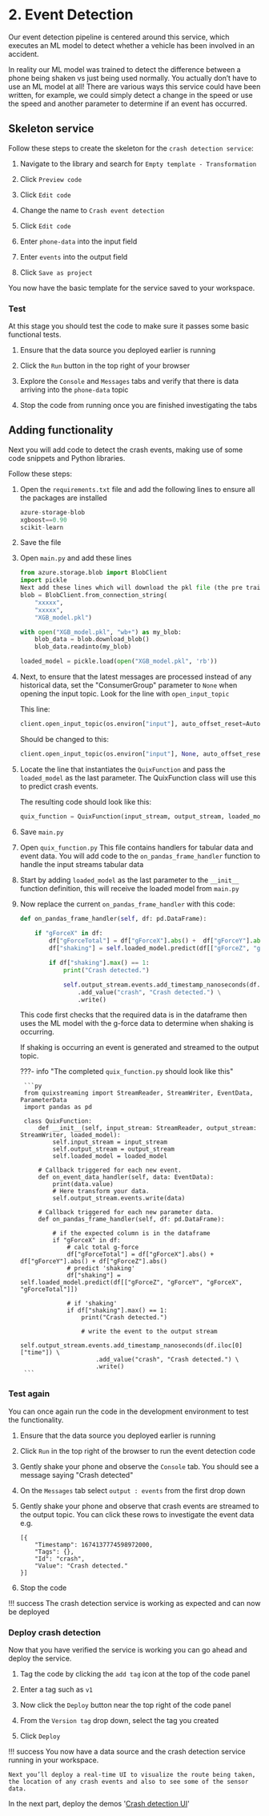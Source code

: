 # 2. Event Detection

Our event detection pipeline is centered around this service, which executes an ML model to detect whether a vehicle has been involved in an accident.

In reality our ML model was trained to detect the difference between a phone being shaken vs just being used normally. You actually don’t have to use an ML model at all! There are various ways this service could have been written, for example, we could simply detect a change in the speed or use the speed and another parameter to determine if an event has occurred.

## Skeleton service

Follow these steps to create the skeleton for the `crash detection service`:

1. Navigate to the library and search for `Empty template - Transformation`

2. Click `Preview code`

3. Click `Edit code`

4. Change the name to `Crash event detection`

5. Click `Edit code`

6. Enter `phone-data` into the input field

7. Enter `events` into the output field

8. Click `Save as project`

You now have the basic template for the service saved to your workspace.

### Test

At this stage you should test the code to make sure it passes some basic functional tests.

1. Ensure that the data source you deployed earlier is running

2. Click the `Run` button in the top right of your browser

3. Explore the `Console` and `Messages` tabs and verify that there is data arriving into the `phone-data` topic

4. Stop the code from running once you are finished investigating the tabs

## Adding functionality

Next you will add code to detect the crash events, making use of some code snippets and Python libraries.

Follow these steps:

1. Open the `requirements.txt` file and add the following lines to ensure all the packages are installed

	```py
	azure-storage-blob
	xgboost==0.90
	scikit-learn 

	```
2. Save the file

3. Open `main.py` and add these lines

	```py
	from azure.storage.blob import BlobClient
	import pickle
	Next add these lines which will download the pkl file (the pre trained model) from our storage account and load the model into memory.
	blob = BlobClient.from_connection_string(
		"xxxxx",
		"xxxxx",
		"XGB_model.pkl")

	with open("XGB_model.pkl", "wb+") as my_blob:
		blob_data = blob.download_blob()
		blob_data.readinto(my_blob)

	loaded_model = pickle.load(open("XGB_model.pkl", 'rb'))
	```

4. Next, to ensure that the latest messages are processed instead of any historical data, set the "ConsumerGroup" parameter to `None` when opening the input topic. Look for the line with `open_input_topic`

	This line:
	```py
	client.open_input_topic(os.environ["input"], auto_offset_reset=AutoOffsetReset.Latest)
	```
	Should be changed to this:
	```py
	client.open_input_topic(os.environ["input"], None, auto_offset_reset=AutoOffsetReset.Latest)
	```

5. Locate the line that instantiates the `QuixFunction` and pass the `loaded_model` as the last parameter. 	The QuixFunction class will use this to predict crash events.

	The resulting code should look like this:
    ```py
	quix_function = QuixFunction(input_stream, output_stream, loaded_model)
	```

6. Save `main.py` 

7. Open `quix_function.py`
	This file contains handlers for tabular data and event data. You will add code to the `on_pandas_frame_handler` function to handle the input streams tabular data

8. Start by adding `loaded_model` as the last parameter to the `__init__` function definition, this will receive the loaded model from `main.py`

9. Now replace the current `on_pandas_frame_handler` with this code:
   
	```py
    def on_pandas_frame_handler(self, df: pd.DataFrame):
        
        if "gForceX" in df:
            df["gForceTotal"] = df["gForceX"].abs() +  df["gForceY"].abs() + df["gForceZ"].abs()
            df["shaking"] = self.loaded_model.predict(df[["gForceZ", "gForceY", "gForceX", "gForceTotal"]])

            if df["shaking"].max() == 1: 
                print("Crash detected.")

                self.output_stream.events.add_timestamp_nanoseconds(df.iloc[0]["time"]) \
                    .add_value("crash", "Crash detected.") \
                    .write()
	```

	This code first checks that the required data is in the dataframe then uses the ML model with the g-force data to determine when shaking is occurring.

	If shaking is occurring an event is generated and streamed to the output topic.

	???- info "The completed `quix_function.py` should look like this"

		```py
		from quixstreaming import StreamReader, StreamWriter, EventData, ParameterData
		import pandas as pd

		class QuixFunction:
			def __init__(self, input_stream: StreamReader, output_stream: StreamWriter, loaded_model):
				self.input_stream = input_stream
				self.output_stream = output_stream
				self.loaded_model = loaded_model

			# Callback triggered for each new event.
			def on_event_data_handler(self, data: EventData):
				print(data.value)
				# Here transform your data.
				self.output_stream.events.write(data)

			# Callback triggered for each new parameter data.
			def on_pandas_frame_handler(self, df: pd.DataFrame):
				
				# if the expected column is in the dataframe
				if "gForceX" in df:
					# calc total g-force
					df["gForceTotal"] = df["gForceX"].abs() +  df["gForceY"].abs() + df["gForceZ"].abs()
					# predict 'shaking'
					df["shaking"] = self.loaded_model.predict(df[["gForceZ", "gForceY", "gForceX", "gForceTotal"]])

					# if 'shaking'
					if df["shaking"].max() == 1: 
						print("Crash detected.")

						# write the event to the output stream
						self.output_stream.events.add_timestamp_nanoseconds(df.iloc[0]["time"]) \
							.add_value("crash", "Crash detected.") \
							.write()
		```
	
### Test again

You can once again run the code in the development environment to test the functionality.

1. Ensure that the data source you deployed earlier is running

2. Click `Run` in the top right of the browser to run the event detection code

3. Gently shake your phone and observe the `Console` tab. You should see a message saying "Crash detected"

4. On the `Messages` tab select `output : events` from the first drop down

5. Gently shake your phone and observe that crash events are streamed to the output topic. You can click these rows to investigate the event data e.g. 

	```
	[{
		"Timestamp": 1674137774598972000,
		"Tags": {},
		"Id": "crash",
		"Value": "Crash detected."
	}]
	```

6. Stop the code

!!! success
	The crash detection service is working as expected and can now be deployed

### Deploy crash detection

Now that you have verified the service is working you can go ahead and deploy the service.

1. Tag the code by clicking the `add tag` icon at the top of the code panel

2. Enter a tag such as `v1`

3. Now click the `Deploy` button near the top right of the code panel

4. From the `Version tag` drop down, select the tag you created

5. Click `Deploy`

!!! success
	You now have a data source and the crash detection service running in your workspace. 
	
	Next you’ll deploy a real-time UI to visualize the route being taken, the location of any crash events and also to see some of the sensor data.

In the next part, deploy the demos '[Crash detection UI](crashDetectionUI.md)'
